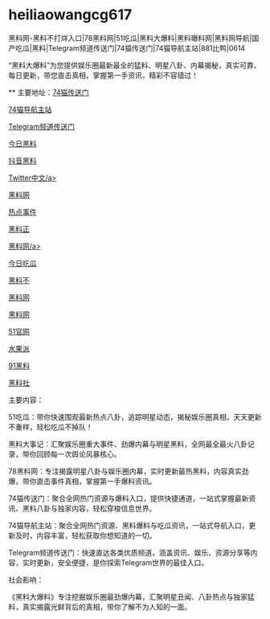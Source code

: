 # heiliaowangcg617
黑料网-黑料不打烊入口|78黑料网|51吃瓜|黑料大爆料|黑料曝料网|黑料网导航|国产吃瓜|黑料|Telegram频道传送门|74猫传送门|74猫导航主站|881比鸭|0614

“黑料大爆料”为您提供娱乐圈最新最全的猛料、明星八卦、内幕揭秘，真实可靠、每日更新，带您直击真相，掌握第一手资讯，精彩不容错过！

** 主要地址：<a href="https://74mao.com/">74猫传送门</a>

<a href="https://74mao.com/">74猫导航主站</a>

<a href="https://74mao.com/">Telegram频道传送门</a>

<a href="https://jinriheiliao99.pages.dev/">今日黑料</a>

<a href="https://hl242.pages.dev/">抖音黑料</a>

<a href="https://twitterzhongwenban.pages.dev/">Twitter中文/a>

<a href="https://heiliaowangjinri2.pages.dev/">黑料网</a>

<a href="https://redianshijian01.pages.dev/">热点事件</a>

<a href="https://heiliaozhengnengliang-99.pages.dev/">黑料正</a>

<a href="https://heiliaowangdu.pages.dev/">黑料网/a>

<a href="https://heiliaochuansong01.pages.dev/">今日吃瓜</a>

<a href="https://heiliaobuda01.pages.dev/">黑料不</a>

<a href="https://heiliaowangjinri-02.pages.dev/">黑料网</a>

<a href="https://heiliaowangjin01.pages.dev/">黑料网</a>

<a href="https://heiliaozhengneng.pages.dev/">51官网</a>

<a href="https://weimiquanzui01.pages.dev/">水果派</a>

<a href="https://heiliaowang45.pages.dev/">91黑料</a>

<a href="https://heiliaoshedujia01.pages.dev/">黑料社</a>

主要内容：

51吃瓜：带你快速围观最新热点八卦，追踪明星动态，揭秘娱乐圈真相，天天更新不重样，轻松吃瓜不掉队！

黑料大事记：汇聚娱乐圈重大事件、劲爆内幕与明星黑料，全网最全最火八卦记录，带你回顾每一次舆论风暴核心。

78黑料网：专注揭露明星八卦与娱乐圈内幕，实时更新最热黑料，内容真实劲爆，带你直击事件真相，掌握第一手爆料资讯。

74猫传送门：聚合全网热门资源与爆料入口，提供快捷通道，一站式掌握最新资讯、黑料八卦与独家内容，轻松穿梭信息世界。

74猫导航主站：聚合全网热门资源、黑料爆料与吃瓜资讯，一站式导航入口，更新及时，内容丰富，轻松获取你想知道的一切。

Telegram频道传送门：快速直达各类优质频道，涵盖资讯、娱乐、资源分享等内容，实时更新，安全便捷，是你探索Telegram世界的最佳入口。

社会影响：

《黑料大爆料》专注挖掘娱乐圈最劲爆内幕，汇聚明星丑闻、八卦热点与独家猛料，真实揭露光鲜背后的真相，带你了解不为人知的一面。
